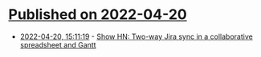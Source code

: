 # [Published on 2022-04-20](index.md)

* [2022-04-20, 15:11:19](https://news.ycombinator.com/item?id=31098065) - [Show HN: Two-way Jira sync in a collaborative spreadsheet and Gantt](https://www.visor.us/landing/visor-for-jira-launch)
